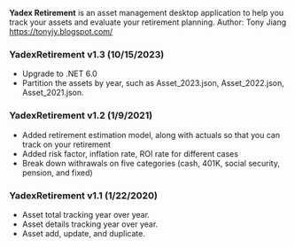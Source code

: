 **Yadex Retirement** is an asset management desktop application to help you track your assets and evaluate your retirement planning.
Author: Tony Jiang
https://tonyjy.blogspot.com/

### YadexRetirement v1.3 (10/15/2023)
- Upgrade to .NET 6.0
- Partition the assets by year, such as Asset_2023.json, Asset_2022.json, Asset_2021.json. 

### YadexRetirement v1.2 (1/9/2021)
- Added retirement estimation model, along with actuals so that you can track on your retirement
- Added risk factor, inflation rate, ROI rate for different cases
- Break down withrawals on five categories (cash, 401K, social security, pension, and fixed)

### YadexRetirement v1.1 (1/22/2020)
- Asset total tracking year over year.
- Asset details tracking year over year.
- Asset add, update, and duplicate.


